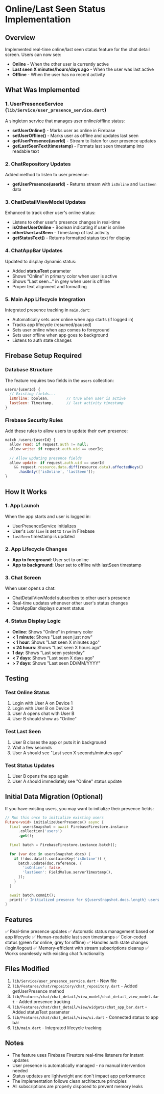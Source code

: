 # Online/Last Seen Status Implementation

## Overview
Implemented real-time online/last seen status feature for the chat detail screen. Users can now see:
- **Online** - When the other user is currently active
- **Last seen X minutes/hours/days ago** - When the user was last active
- **Offline** - When the user has no recent activity

## What Was Implemented

### 1. UserPresenceService (`lib/Service/user_presence_service.dart`)
A singleton service that manages user online/offline status:
- **setUserOnline()** - Marks user as online in Firebase
- **setUserOffline()** - Marks user as offline and updates last seen
- **getUserPresence(userId)** - Stream to listen for user presence updates
- **getLastSeenText(timestamp)** - Formats last seen timestamp into readable text

### 2. ChatRepository Updates
Added method to listen to user presence:
- **getUserPresence(userId)** - Returns stream with `isOnline` and `lastSeen` data

### 3. ChatDetailViewModel Updates
Enhanced to track other user's online status:
- Listens to other user's presence changes in real-time
- **isOtherUserOnline** - Boolean indicating if user is online
- **otherUserLastSeen** - Timestamp of last activity
- **getStatusText()** - Returns formatted status text for display

### 4. ChatAppBar Updates
Updated to display dynamic status:
- Added **statusText** parameter
- Shows "Online" in primary color when user is active
- Shows "Last seen..." in grey when user is offline
- Proper text alignment and formatting

### 5. Main App Lifecycle Integration
Integrated presence tracking in `main.dart`:
- Automatically sets user online when app starts (if logged in)
- Tracks app lifecycle (resumed/paused)
- Sets user online when app comes to foreground
- Sets user offline when app goes to background
- Listens to auth state changes

## Firebase Setup Required

### Database Structure
The feature requires two fields in the `users` collection:

```javascript
users/{userId} {
  // Existing fields...
  isOnline: boolean,        // true when user is active
  lastSeen: Timestamp,      // last activity timestamp
}
```

### Firebase Security Rules
Add these rules to allow users to update their own presence:

```javascript
match /users/{userId} {
  allow read: if request.auth != null;
  allow write: if request.auth.uid == userId;
  
  // Allow updating presence fields
  allow update: if request.auth.uid == userId 
    && request.resource.data.diff(resource.data).affectedKeys()
      .hasOnly(['isOnline', 'lastSeen']);
}
```

## How It Works

### 1. App Launch
When the app starts and user is logged in:
- UserPresenceService initializes
- User's `isOnline` is set to `true` in Firebase
- `lastSeen` timestamp is updated

### 2. App Lifecycle Changes
- **App to foreground**: User set to online
- **App to background**: User set to offline with lastSeen timestamp

### 3. Chat Screen
When user opens a chat:
- ChatDetailViewModel subscribes to other user's presence
- Real-time updates whenever other user's status changes
- ChatAppBar displays current status

### 4. Status Display Logic
- **Online**: Shows "Online" in primary color
- **< 1 minute**: Shows "Last seen just now"
- **< 1 hour**: Shows "Last seen X minutes ago"
- **< 24 hours**: Shows "Last seen X hours ago"
- **1 day**: Shows "Last seen yesterday"
- **< 7 days**: Shows "Last seen X days ago"
- **> 7 days**: Shows "Last seen DD/MM/YYYY"

## Testing

### Test Online Status
1. Login with User A on Device 1
2. Login with User B on Device 2
3. User A opens chat with User B
4. User B should show as "Online"

### Test Last Seen
1. User B closes the app or puts it in background
2. Wait a few seconds
3. User A should see "Last seen X seconds/minutes ago"

### Test Status Updates
1. User B opens the app again
2. User A should immediately see "Online" status update

## Initial Data Migration (Optional)

If you have existing users, you may want to initialize their presence fields:

```dart
// Run this once to initialize existing users
Future<void> initializeUserPresence() async {
  final usersSnapshot = await FirebaseFirestore.instance
      .collection('users')
      .get();
  
  final batch = FirebaseFirestore.instance.batch();
  
  for (var doc in usersSnapshot.docs) {
    if (!doc.data().containsKey('isOnline')) {
      batch.update(doc.reference, {
        'isOnline': false,
        'lastSeen': FieldValue.serverTimestamp(),
      });
    }
  }
  
  await batch.commit();
  print('✅ Initialized presence for ${usersSnapshot.docs.length} users');
}
```

## Features

✅ Real-time presence updates
✅ Automatic status management based on app lifecycle
✅ Human-readable last seen timestamps
✅ Color-coded status (green for online, grey for offline)
✅ Handles auth state changes (login/logout)
✅ Memory-efficient with stream subscriptions cleanup
✅ Works seamlessly with existing chat functionality

## Files Modified

1. `lib/Service/user_presence_service.dart` - New file
2. `lib/Features/chat/repository/chat_repository.dart` - Added getUserPresence method
3. `lib/Features/chat/chat_detail/view_model/chat_detail_view_model.dart` - Added presence tracking
4. `lib/Features/chat/chat_detail/view/widgets/chat_app_bar.dart` - Added statusText parameter
5. `lib/Features/chat/chat_detail/view/ui.dart` - Connected status to app bar
6. `lib/main.dart` - Integrated lifecycle tracking

## Notes

- The feature uses Firebase Firestore real-time listeners for instant updates
- User presence is automatically managed - no manual intervention needed
- Status updates are lightweight and don't impact app performance
- The implementation follows clean architecture principles
- All subscriptions are properly disposed to prevent memory leaks

